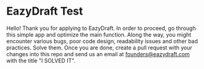 # EazyDraft Test

Hello! Thank you for applying to EazyDraft. In order to proceed, go through this simple app and optimize the main function. Along the way, you might encounter various bugs, poor code design, readability issues and other bad practices. Solve them. Once you are done, create a pull request with your changes into this repo and send us an email at founders@eazydraft.com with the title "I SOLVED IT".
